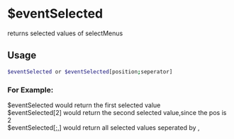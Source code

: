 # $eventSelected

returns selected values of selectMenus

## Usage

```bash
$eventSelected or $eventSelected[position;seperator]
```

### For Example:
 $eventSelected would return the first selected value\
 $eventSelected[2] would return the second selected value,since the pos is 2 \
 $eventSelected[;,] would return all selected values seperated by ,